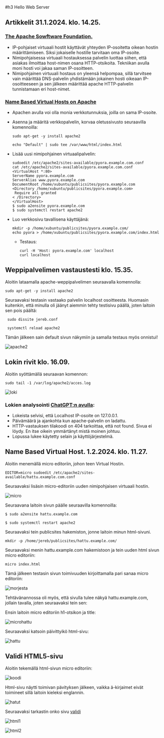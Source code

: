 #h3 Hello Web Server

## Artikkelit 31.1.2024. klo. 14.25.

### [The Apache Sowftware Foundation.](https://httpd.apache.org/docs/2.4/vhosts/name-based.html) 

- IP-pohjaiset virtuaali hostit käyttävät yhteyden IP-osoitetta oikean hostin määrittämiseen. Siksi jokaiselle hostille tarvitaan oma IP-osoite.
- Nimipohjaisessa virtuaali hostauksessa palvelin luottaa siihen, että asiakas ilmoittaa host-nimen osana HTTP-otsikoita. Tekniikan avulla moni hosti voi jakaa saman IP-osoitteen.
- Nimipohjainen virtuuali hostaus on yleensä helpompaa, sillä tarvitsee vain määrittää DNS-palvelin yhdistämään jokainen hosti oikeaan IP-osoitteeseen ja sen jälkeen määrittää apache HTTP-palvelin tunnistamaan eri host-nimet. 

### [Name Based Virtual Hosts on Apache](https://terokarvinen.com/2018/04/10/name-based-virtual-hosts-on-apache-multiple-websites-to-single-ip-address/) 

- Apachen avulla voi olla monia verkkotunnuksia, joilla on sama IP-osoite.
- Asenna ja määritä verkkopalvelin, korvaa oletussivusto seuraavilla komennoilla:

      sudo apt-get -y install apache2
  
      echo "Default" | sudo tee /var/www/html/index.html

- Lisää uusi nimipohjainen virtuaalipalvelin:

      sudoedit /etc/apache2/sites-available/pyora.example.com.conf 
      cat /etc/apache2/sites-available/pyora.example.com.conf
      <VirtualHost *:80>
      ServerName pyora.example.com
      ServerAlias www.pyora.example.com
      DocumentRoot /home/xubuntu/publicsites/pyora.example.com
      <Directory /home/xubuntu/publicsites/pyora.example.com>
       Require all granted
      < /Directory>
      </VirtualHost>
      $ sudo a2ensite pyora.example.com
      $ sudo systemctl restart apache2

- Luo verkkosivu tavallisena käyttäjänä:

      mkdir -p /home/xubuntu/publicsites/pyora.example.com/
      echo pyora > /home/xubuntu/publicsites/pyora.example.com/index.html

  - Testaus:

        curl -H 'Host: pyora.example.com' localhost
        curl localhost

## Weppipalvelimen vastaustesti klo. 15.35.

Aloitin lataamalla apache-weppipalvelimen seuraavalla komennolla:

    sudo apt-get -y install apache2

Seuraavaksi testasin vastaako palvelin localhost osoitteesta. Huomasin kuitenkin, että minulla oli jäänyt aiemmin tehty testisivu päällä, joten laitoin sen pois päältä: 

     sudo dissite jereb.conf

     systemctl reload apache2

Tämän jälkeen sain default sivun näkymiin ja samalla testaus myös onnistui!

![apache2](Photos/apache2.png) 

## Lokin rivit klo. 16.09.

Aloitin syöttämällä seuraavan komennon: 

    sudo tail -1 /var/log/apache2/acces.log

![loki](Photos/lokitiedot.png) 

### Lokien analysointi [ChatGPT:n avulla](https://chat.openai.com/):
- Lokeista selvisi, että Localhost IP-osoite on 127.0.0.1.
- Päivämäärä ja ajankohta kun apache-palvelin on ladattu.
- HTTP-vastauksen tilakoodi on 404 tarkoittaa, että not found. Sivua ei löydy. En itse oikein ymmärtänyt mistä moinen johtuu.
- Lopussa lukee käytetty selain ja käyttöjärjestelmä.


## Name Based Virtual Host. 1.2.2024. klo. 11.27.

Aloitin menemällä micro editoriin, johon teen Virtual Hostin.

    EDITOR=micro sudoedit /etc/apache2/sites-available/hattu.example.com.conf

Seuraavaksi lisäsin micro-editoriin uuden nimipohjaisen virtuaali hostin.

![micro](Photos/microeditori.png) 

Seuraavana laitoin sivun päälle seuraavilla komennoilla:

    $ sudo a2ensite hattu.example.com
    
    $ sudo systemctl restart apache2

Seuraavaksi tein publicsites hakemiston, jonne laitoin minun html-sivuni.

    mkdir -p /home/jereb/publicsites/hattu.example.com/

Seuraavaksi menin hattu.example.com hakemistoon ja tein uuden html sivun micro editoriin:

    micro index.html

Tämä jälkeen testasin sivun toimivuuden kirjoittamalla pari sanaa micro editoriin:

![morjesta](Photos/morjesta.png) 

Tehtävänannossa oli myös, että sivulla tulee näkyä hattu.example.com, jollain tavalla, joten seuraavaksi tein sen:

Ensin laitoin micro editoriin h1-otsikon ja title:

![microhattu](Photos/microhattu.png)

Seuraavaksi katsoin päivittyikö html-sivu:

![hattu](Photos/hattusivu.png)

## Validi HTML5-sivu

Aloitin tekemällä html-sivun micro editoriin:

![koodi](Photos/koodihtml.png)

Html-sivu näytti toimivan pävityksen jälkeen, vaikka ä-kirjaimet eivät toimineet sillä laitoin kieleksi englannin.

![hatut](Photos/hasuthatut.png)

Seuraavaksi tarkastin onko sivu [validi](https://validator.w3.org/) 

![html1](Photos/html51.png)

![html2](Photos/html52.png)




    



